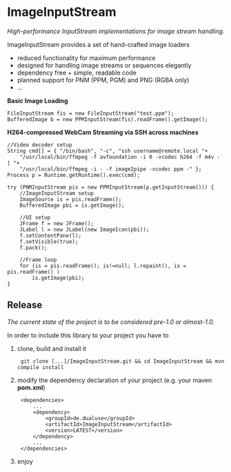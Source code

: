 # ImageInputStream
_High-performance InputStream implementations for image stream handling._

ImageInputStream provides a set of hand-crafted image loaders
* reduced functionality for maximum performance
* designed for handling image streams or sequences elegantly
* dependency free + simple, readable code
* planned support for PNM (PPM, PGM) and PNG (RGBA only)
* ...

**Basic Image Loading**

    FileInputStream fis = new FileInputStream("test.ppm");
    BufferedImage b = new PPMInputStream(fis).readFrame().getImage();


**H264-compressed WebCam Streaming via SSH across machines**

    //Video decoder setup
    String cmd[] = { "/bin/bash", "-c", "ssh username@remote.local "+
        "/usr/local/bin/ffmpeg -f avfoundation -i 0 -vcodec h264 -f m4v - | "+ 
        "/usr/local/bin/ffmpeg -i - -f image2pipe -vcodec ppm -" };
    Process p = Runtime.getRuntime().exec(cmd);

    try (PNMInputStream pis = new PPMInputStream(p.getInputStream())) {
        //ImageInputStream setup
        ImageSource is = pis.readFrame();
        BufferedImage pbi = is.getImage();

        //UI setup
        JFrame f = new JFrame();
        JLabel l = new JLabel(new ImageIcon(pbi));
        f.setContentPane(l);
        f.setVisible(true);
        f.pack();

        //Frame loop
        for (is = pis.readFrame(); is!=null; l.repaint(), is = pis.readFrame() )
            is.getImage(pbi);
    }


## Release
_The current state of the project is to be considered pre-1.0 or almost-1.0._

In order to include this library to your project you have to

1. clone, build and install it

        git clone [...]/ImageInputStream.git && cd ImageInputStream && mvn compile install


2. modify the dependency declaration of your project (e.g. your maven **pom.xml**)

        <dependencies>
            ...
            <dependency>
                <groupId>de.dualuse</groupId>
                <artifactId>ImageInputStream</artifactId>
                <version>LATEST</version>
            </dependency>
            ...
        </dependencies>

3. enjoy




